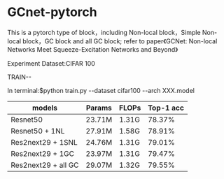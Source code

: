 # GCnet-pytorch
This is a pytorch type of block，including Non-local block，Simple Non-local block，GC block and all GC block; refer to paper《GCNet: Non-local Networks Meet Squeeze-Excitation Networks and Beyond》

Experiment Dataset:CIFAR 100

TRAIN--

In terminal:$python train.py --dataset cifar100 --arch XXX.model

| models | Params | FLOPs | Top-1 acc |
| ------ | ------ | ------ | ------ |
| Resnet50 | 23.71M | 1.31G | 78.37% |
| Resnet50 + 1NL | 27.91M | 1.58G | 78.91% |
| Res2next29 + 1SNL | 24.76M | 1.31G | 79.01% |
| Res2next29 + 1GC | 23.97M | 1.31G | 79.47% |
| Res2next29 + all GC | 29.07M | 1.32G | 79.55% |
